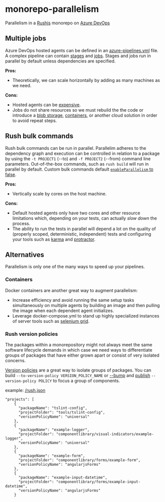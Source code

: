 # monorepo-parallelism
Parallelism in a [Rushjs](https://rushjs.io/pages/intro/welcome/) monorepo on [Azure DevOps](https://azure.microsoft.com/en-us/services/devops/pipelines/)

## Multiple jobs
Azure DevOps hosted agents can be defined in an [azure-pipelines.yml](https://docs.microsoft.com/en-us/azure/devops/pipelines/yaml-schema?view=azure-devops&tabs=schema) file. A complex pipeline can contain [stages](https://docs.microsoft.com/en-us/azure/devops/pipelines/process/stages?view=azure-devops&tabs=yaml) and [jobs](https://docs.microsoft.com/en-us/azure/devops/pipelines/process/phases?view=azure-devops&tabs=yaml). Stages and jobs run in parallel by default unless dependencies are specified.

**Pros:** 
* Theoretically, we can scale horizontally by adding as many machines as we need.

**Cons:**
* Hosted agents can be [expensive](https://docs.microsoft.com/en-us/azure/devops/pipelines/licensing/concurrent-jobs?view=azure-devops).
* Jobs do not share resources so we must rebuild the the code or introduce a [blob storage](https://docs.microsoft.com/en-us/azure/devops/pipelines/tasks/deploy/azure-file-copy?view=azure-devops), [containers](https://docs.microsoft.com/en-us/azure/devops/pipelines/process/container-phases?view=azure-devops&tabs=yaml), or another cloud solution in order to avoid repeat steps.

## Rush bulk commands
Rush bulk commands can be run in parallel. Parallelim adheres to the dependency graph and execution can be controlled in relation to a package by using the `-t PROJECT1` (--to) and `-f PROJECT2` (--from) command line parameters.  Out-of-the-box commands, such as `rush build` will run in parallel by default. Custom bulk commands default [`enableParallelism` to false](https://rushjs.io/pages/configs/command_line_json/).

**Pros:** 
* Vertically scale by cores on the host machine.

**Cons:**
* Default hosted agents only have two cores and other resource limitations which, depending on your tests, can actually *slow  down* the process.
* The ability to run the tests in parallel will depend a lot on the quality of (properly scoped, deterministic, independent) tests and configuring your tools such as [karma](https://karma-runner.github.io/latest/index.html) and [protractor](https://www.protractortest.org/#/). 

## Alternatives
Parallelism is only one of the many ways to speed up your pipelines.

### Containers
Docker containers are another great way to augment parallelism:
* Increase efficiency and avoid running the same setup tasks simultaneously on multiple agents by building an image and then pulling the image when each dependent agent initializes.
* Leverage docker-compose.yml to stand up highly specialized instances of server tools such as [selenium grid](https://github.com/SeleniumHQ/docker-selenium).

### Rush version policies
The packages within a monorepository might not always meet the same software lifecycle demands in which case we need ways to differentiate groups of packages that have either grown apart or consist of very isolated concerns.

[Version policies](https://rushjs.io/pages/configs/version_policies_json/) are a great way to isolate groups of packages. You can build `--to-version-policy VERSION_POLICY_NAME` or [--bump](https://rushjs.io/pages/commands/rush_version/) and [publish](https://rushjs.io/pages/commands/rush_publish/) `--version-policy POLICY` to focus a group of components.

example: [/rush.json](https://rushjs.io/pages/configs/rush_json/)
```
"projects": [
    {
      "packageName": "tslint-config",
      "projectFolder": "tools/tslint-config",
      "versionPolicyName": "universal"
    },
    {
      "packageName": "example-logger",
      "projectFolder": "componentlibrary/visual-indicators/example-logger",
      "versionPolicyName": "universal"
    },
    {
      "packageName": "example-form",
      "projectFolder": "componentlibrary/forms/example-form",
      "versionPolicyName": "angularjsForms"
    },
    {
      "packageName": "example-input-datetime",
      "projectFolder": "componentlibrary/forms/example-input-datetime",
      "versionPolicyName": "angularjsForms"
    }
```
